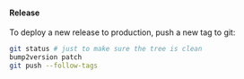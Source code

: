 
#### Release

To deploy a new release to production, push a new tag to git:
```bash
git status # just to make sure the tree is clean
bump2version patch
git push --follow-tags
```
